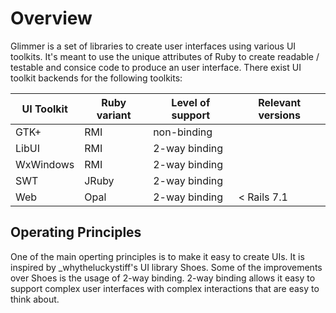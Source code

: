 # Overview

Glimmer is a set of libraries to create user interfaces using various UI toolkits. It's meant to use the unique attributes of Ruby to create readable / testable and consice code to produce an user interface. There exist UI toolkit backends for the following toolkits:

| UI Toolkit | Ruby variant | Level of support | Relevant versions |
|------------|--------------|------------------|-------------------|
| GTK+       | RMI          | non-binding      |                   |
| LibUI      | RMI          | 2-way binding    |                   |
| WxWindows  | RMI          | 2-way binding    |                   |
| SWT        | JRuby        | 2-way binding    |                   |
| Web        | Opal         | 2-way binding    | < Rails 7.1       |

## Operating Principles

One of the main operting principles is to make it easy to create UIs.  It is inspired by \_whytheluckystiff's UI library Shoes. Some of the improvements over Shoes is the usage of 2-way binding. 2-way binding allows it easy to support complex user interfaces with complex interactions that are easy to think about.
